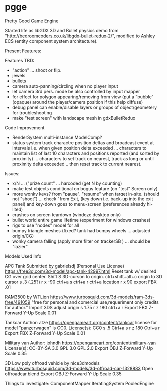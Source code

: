 # pgge

Pretty Good Game Engine

Started life as libGDX 3D and Bullet physics demo from "http://bedroomcoders.co.uk/libgdx-bullet-redux-2/", 
modified to Ashley ECS (entity component system architecture).

Present Features:


Features TBD:
- "action" ... shoot or flip.
- jewels
- bullets
- camera auto-panning/circling when no player input
- let camera 3rd pers. mode be also controlled by input mapper
- for effect for polygon appearing/removing from view (put a "bubble" (opaque) around the player/camera position if this help diffuse)
- debug panel can enable/disable layers or groups of object/geometery for troubleshooting
- make "test screen" with  landscape mesh in gdxBulletRedux

Code Improvement
- RenderSystem multi-instance ModelComp?
- status system track charactre position deltas and broadcast event at intervals i.e. when given position delta exceeded
  ... characters to maintain list of last 10 characters and positions reported (and sorted by proximity)
  ... characters to set track on nearest, track as long or until proximity delta exceeded .. then reset track to
         current nearest.

Issues:
- x/N ... ("prize count" ... harcoded (get N by counting)
- make test objects conditional on bogus feature (on "test" Screen only)
- more wonky keys? from "pause", "resume" when target in-site, (should not "shoot") ... check "from Exit, (key down i.e. back-up into the exit panel) and key-down goes to menu-screen (preferences already hi-lited)
- crashes on screen teardown (windoze desktop only)
- bullet world entire game lifetime (experiment for windows crashes)
- rigs to use "nodes" model for all
- bumpy triangle meshes (fixed? tank had bumpy wheels ... adjusted origin/CG)
- wonky camera falling (apply more filter on trackerSB ) ... should be "lazier"


Models Used Info

APC Tank
Submitted by gabrielsdj (Personal Use License)
https://free3d.com/3d-model/apc-tank-42997.html
Reset tank w/ desired CG over grid center. Shift S 3D-curson to origin.
ctrl+shift+alt+c origin to 3D cursor
s .3 (.25?)  r x -90 ctrl+a s ctrl+a r ctrl+a location
r x 90
export FBX .01

RAM3500 by WTLion
https://www.turbosquid.com/3d-models/ram-3ds-free/491059
"free for personal and comercial use,requeriment only credits for author."
Import 3DS
adjust origin
s 1.75
r z 180
ctrl+a r
Export FBX Z-Forward Y-Up Scale 0.01

Tankcar
Author: atze
https://opengameart.org/content/tankcar
license for model "panzerwagen" is CC0.
License(s): CC0
s .5 Ctrl+a s
r z 180 Ctrl+a r
Export FBX Z-Forward Y-Up Scale 0.01


Military van
Author:  johndh
https://opengameart.org/content/military-van
License(s): CC-BY-SA 3.0 GPL 3.0 GPL 2.0
Export OBJ Z-Forward Y-Up Scale 0.35

3D Low poly offroad vehicle by nice3dmodels
https://www.turbosquid.com/3d-models/3d-offroad-car-1328883
Open offroadcar.blend
Export OBJ Z-Forward Y-Up Scale 0.35


Things to investigate:
ComponentMapper
IteratingSystem
PooledEngine
